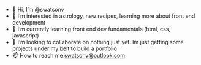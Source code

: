 - 👋 Hi, I’m @swatsonv
- 👀 I’m interested in astrology, new recipes, learning more about front end development 
- 🌱 I’m currently learning front end dev fundamentals (html, css, javascript)
- 💞️ I’m looking to collaborate on nothing just yet. Im just getting some projects under my belt to build a portfolio
- 📫 How to reach me swatsonv@outlook.com

<!---
swatsonv/swatsonv is a ✨ special ✨ repository because its `README.md` (this file) appears on your GitHub profile.
You can click the Preview link to take a look at your changes.
--->
